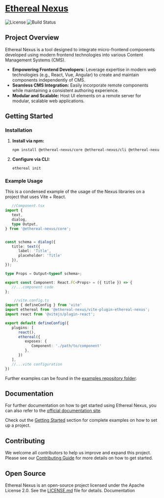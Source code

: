 # [Ethereal Nexus](https://diconium.github.io/ethereal-nexus/)

![License](https://img.shields.io/badge/license-Apache--2.0-blue)
![Build Status](https://github.com/diconium/ethereal-nexus/actions/workflows/demo-ethereal-nexus-deploy.yml/badge.svg)

## Project Overview

Ethereal Nexus is a tool designed to integrate micro-frontend components developed using modern frontend technologies into various Content Management Systems (CMS).

- **Empowering Frontend Developers:** Leverage expertise in modern web technologies (e.g., React, Vue, Angular) to create and maintain components independently of CMS.
- **Seamless CMS Integration:** Easily incorporate remote components while maintaining a consistent authoring experience.
- **Modular and Scalable:** Host UI elements on a remote server for modular, scalable web applications.

## Getting Started

### Installation

1. **Install via npm:**
    ```sh
    npm install @ethereal-nexus/core @ethereal-nexus/cli @ethereal-nexus/vite-plugin-ethereal-nexus
    ```

2. **Configure via CLI:**
    ```sh
    ethereal init
    ```

### Example Usage

This is a condensed example of the usage of the Nexus libraries on a project that uses Vite + React.

```ts
   //Component.tsx
import {
   text,
   dialog,
   type Output,
} from '@ethereal-nexus/core';


const schema = dialog({
   title: text({
      label: 'Title',
      placeholder: 'Title'
   }),
});

type Props = Output<typeof schema>;

export const Component: React.FC<Props> = ({ title }) => {
   //...component code
};
   ```

```ts
    //vite.config.ts
import { defineConfig } from 'vite'
import ethereal from '@ethereal-nexus/vite-plugin-ethereal-nexus';
import react from '@vitejs/plugin-react';

export default defineConfig({
   plugins: [
      react(),
      ethereal({
         exposes: {
            Component: './path/to/component'
         },
      })
   ],
   //...vite configuration
})
   ```

Further examples can be found in the [examples repository folder](./examples).

## Documentation

For further documentation on how to get started using Ethereal Nexus, you can also refer to the  [official documentation site](https://diconium.github.io/ethereal-nexus/).

Check out the [Getting Started](https://diconium.github.io/ethereal-nexus/setup/introduction/) section for complete examples on how to set up a project.

## Contributing

We welcome all contributors to help us improve and expand this project. Please see our [Contributing Guide](CONTRIBUTING.md) for more details on how to get started.

## Open Source

Ethereal Nexus is an open-source project licensed under the Apache License 2.0. See the [LICENSE.md](LICENSE.md) file for details.
Documentation

